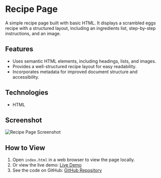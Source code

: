 # Recipe Page

A simple recipe page built with basic HTML. It displays a scrambled eggs recipe with a structured layout, including an ingredients list, step-by-step instructions, and an image.

## Features
- Uses semantic HTML elements, including headings, lists, and images.
- Provides a well-structured recipe layout for easy readability.
- Incorporates metadata for improved document structure and accessibility.

## Technologies
- HTML

## Screenshot
![Recipe Page Screenshot](https://cdn.freecodecamp.org/curriculum/labs/recipe.jpg)

## How to View
1. Open `index.html` in a web browser to view the page locally.
2. Or view the live demo: [Live Demo](https://sourtik.github.io/Recipe-project/)  
3. See the code on GitHub: [GitHub Repository](https://github.com/SourTik/Recipe-project)
